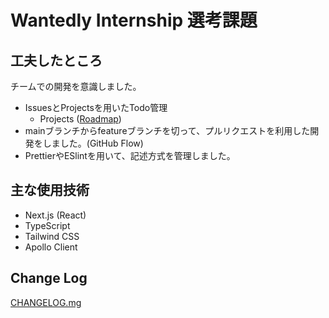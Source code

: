 # Wantedly Internship 選考課題

## 工夫したところ
チームでの開発を意識しました。
- IssuesとProjectsを用いたTodo管理
  - Projects  ([Roadmap](https://github.com/Daaiki/wantedly-frontend/projects/1))
- mainブランチからfeatureブランチを切って、プルリクエストを利用した開発をしました。(GitHub Flow)
- PrettierやESlintを用いて、記述方式を管理しました。

## 主な使用技術
- Next.js (React)
- TypeScript
- Tailwind CSS
- Apollo Client

## Change Log
[CHANGELOG.mg](https://github.com/Daaiki/wantedly-frontend/blob/main/CHANGELOG.md)
